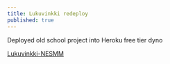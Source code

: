 ```yaml
---
title: Lukuvinkki redeploy
published: true
---
```


Deployed old school project into Heroku free tier dyno

[Lukuvinkki-NESMM](https://lukuvinkki2018.herokuapp.com)
